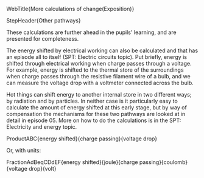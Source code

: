 WebTitle{More calculations of change(Exposition)}

StepHeader{Other pathways}

These calculations are further ahead in the pupils' learning, and are presented for completeness.

The energy shifted by electrical working can also be calculated and that has an episode all to itself (SPT: Electric circuits topic). Put briefly, energy is shifted through electrical working when charge passes through a voltage. For example, energy is shifted to the thermal store of the surroundings when charge passes through the resistive filament wire of a bulb, and we can measure the voltage drop with a voltmeter connected across the bulb.

Hot things can shift energy to another internal store in two different ways; by radiation and by particles. In neither case is it particularly easy to calculate the amount of energy shifted at this early stage, but by way of compensation the mechanisms for these two pathways are looked at in detail in episode 05. More on how to do the calculations is in the SPT: Electricity and energy topic.

ProductABC{energy shifted}{charge passing}{voltage drop}

Or, with units:

FractionAdBeqCDdEF{energy shifted}{joule}{charge passing}{coulomb}{voltage drop}{volt}


